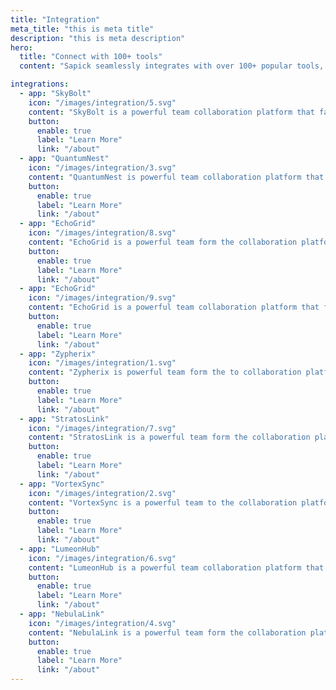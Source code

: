 ```yaml
---
title: "Integration"
meta_title: "this is meta title"
description: "this is meta description"
hero:
  title: "Connect with 100+ tools"
  content: "Sapick seamlessly integrates with over 100+ popular tools, making financial management more efficient and streamlined."

integrations:
  - app: "SkyBolt"
    icon: "/images/integration/5.svg"
    content: "SkyBolt is a powerful team collaboration platform that facilitates form the to in communication, file sharing."
    button:
      enable: true
      label: "Learn More"
      link: "/about"
  - app: "QuantumNest"
    icon: "/images/integration/3.svg"
    content: "QuantumNest is powerful team collaboration platform that facilitates form the to in communication, file sharing."
    button:
      enable: true
      label: "Learn More"
      link: "/about"
  - app: "EchoGrid"
    icon: "/images/integration/8.svg"
    content: "EchoGrid is a powerful team form the collaboration platform that facilitates form the to in communication."
    button:
      enable: true
      label: "Learn More"
      link: "/about"
  - app: "EchoGrid"
    icon: "/images/integration/9.svg"
    content: "EchoGrid is a powerful team collaboration platform that facilitates form the to in communication, file sharing."
    button:
      enable: true
      label: "Learn More"
      link: "/about"
  - app: "Zypherix"
    icon: "/images/integration/1.svg"
    content: "Zypherix is powerful team form the to collaboration platform that facilitates form the to in communication."
    button:
      enable: true
      label: "Learn More"
      link: "/about"
  - app: "StratosLink"
    icon: "/images/integration/7.svg"
    content: "StratosLink is a powerful team form the collaboration platform that facilitates form the to in communication."
    button:
      enable: true
      label: "Learn More"
      link: "/about"
  - app: "VortexSync"
    icon: "/images/integration/2.svg"
    content: "VortexSync is a powerful team to the collaboration platform that form the to in communication."
    button:
      enable: true
      label: "Learn More"
      link: "/about"
  - app: "LumeonHub"
    icon: "/images/integration/6.svg"
    content: "LumeonHub is a powerful team collaboration platform that facilitates form the to in communication, file sharing."
    button:
      enable: true
      label: "Learn More"
      link: "/about"
  - app: "NebulaLink"
    icon: "/images/integration/4.svg"
    content: "NebulaLink is a powerful team form the collaboration platform that facilitates form the to in communication."
    button:
      enable: true
      label: "Learn More"
      link: "/about"
---
```

